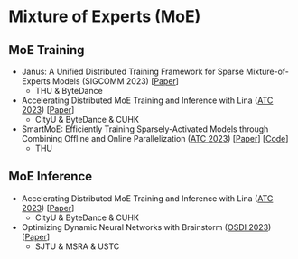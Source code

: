 # Mixture of Experts (MoE)

## MoE Training

* Janus: A Unified Distributed Training Framework for Sparse Mixture-of-Experts Models (SIGCOMM 2023) \[[Paper](https://dl.acm.org/doi/10.1145/3603269.3604869)]
  * THU & ByteDance
* Accelerating Distributed MoE Training and Inference with Lina ([ATC 2023](../../reading-notes/conference/atc-2023/)) \[[Paper](https://www.usenix.org/conference/atc23/presentation/li-jiamin)]
  * CityU & ByteDance & CUHK
* SmartMoE: Efficiently Training Sparsely-Activated Models through Combining Offline and Online Parallelization ([ATC 2023](../../reading-notes/conference/atc-2023/)) \[[Paper](https://www.usenix.org/conference/atc23/presentation/zhai)] \[[Code](https://github.com/thu-pacman/SmartMoE-AE)]
  * THU

## MoE Inference

* Accelerating Distributed MoE Training and Inference with Lina ([ATC 2023](../../reading-notes/conference/atc-2023/)) \[[Paper](https://www.usenix.org/conference/atc23/presentation/li-jiamin)]
  * CityU & ByteDance & CUHK
* Optimizing Dynamic Neural Networks with Brainstorm ([OSDI 2023](../../reading-notes/conference/osdi-2023.md)) \[[Paper](https://www.usenix.org/conference/osdi23/presentation/cui)]
  * SJTU & MSRA & USTC
